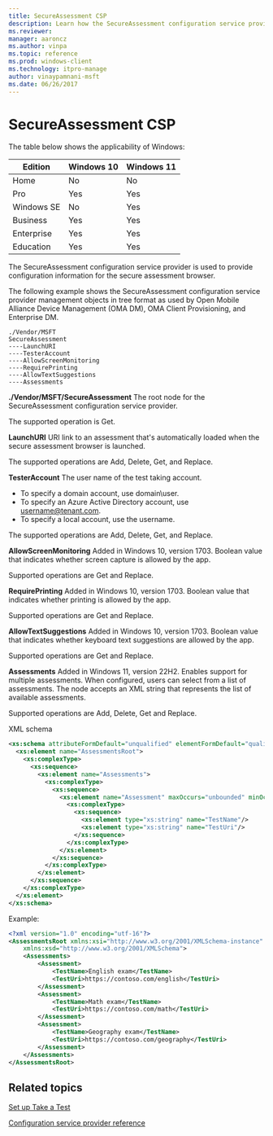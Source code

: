 ```yaml
---
title: SecureAssessment CSP
description: Learn how the SecureAssessment configuration service provider (CSP) is used to provide configuration information for the secure assessment browser.
ms.reviewer:
manager: aaroncz
ms.author: vinpa
ms.topic: reference
ms.prod: windows-client
ms.technology: itpro-manage
author: vinaypamnani-msft
ms.date: 06/26/2017
---
```


# SecureAssessment CSP

The table below shows the applicability of Windows:

|Edition|Windows 10|Windows 11|
|--- |--- |--- |
|Home|No|No|
|Pro|Yes|Yes|
|Windows SE|No|Yes|
|Business|Yes|Yes|
|Enterprise|Yes|Yes|
|Education|Yes|Yes|

The SecureAssessment configuration service provider is used to provide configuration information for the secure assessment browser.

The following example shows the SecureAssessment configuration service provider management objects in tree format as used by Open Mobile Alliance Device Management (OMA DM), OMA Client Provisioning, and Enterprise DM.
```
./Vendor/MSFT
SecureAssessment
----LaunchURI
----TesterAccount
----AllowScreenMonitoring
----RequirePrinting
----AllowTextSuggestions
----Assessments
```
<a href="" id="--vendor-msft-secureassessment"></a>**./Vendor/MSFT/SecureAssessment**
The root node for the SecureAssessment configuration service provider.

The supported operation is Get.

<a href="" id="launchuri"></a>**LaunchURI**
URI link to an assessment that's automatically loaded when the secure assessment browser is launched.

The supported operations are Add, Delete, Get, and Replace.

<a href="" id="testeraccount"></a>**TesterAccount**
The user name of the test taking account.

- To specify a domain account, use domain\\user.
- To specify an Azure Active Directory account, use username@tenant.com.
- To specify a local account, use the username.

The supported operations are Add, Delete, Get, and Replace.

<a href="" id="allowscreenmonitoring"></a>**AllowScreenMonitoring**
Added in Windows 10, version 1703. Boolean value that indicates whether screen capture is allowed by the app.

Supported operations are Get and Replace.

<a href="" id="requireprinting"></a>**RequirePrinting**
Added in Windows 10, version 1703. Boolean value that indicates whether printing is allowed by the app.

Supported operations are Get and Replace.

<a href="" id="AllowTextSuggestions"></a>**AllowTextSuggestions**
Added in Windows 10, version 1703. Boolean value that indicates whether keyboard text suggestions are allowed by the app.

Supported operations are Get and Replace.

<a href="" id="Assessments"></a>**Assessments**
Added in Windows 11, version 22H2. Enables support for multiple assessments. When configured, users can select from a list of assessments. The node accepts an XML string that represents the list of available assessments.

Supported operations are Add, Delete, Get and Replace.

XML schema

```xml
<xs:schema attributeFormDefault="unqualified" elementFormDefault="qualified" xmlns:xs="http://www.w3.org/2001/XMLSchema">
  <xs:element name="AssessmentsRoot">
    <xs:complexType>
      <xs:sequence>
        <xs:element name="Assessments">
          <xs:complexType>
            <xs:sequence>
              <xs:element name="Assessment" maxOccurs="unbounded" minOccurs="0">
                <xs:complexType>
                  <xs:sequence>
                    <xs:element type="xs:string" name="TestName"/>
                    <xs:element type="xs:string" name="TestUri"/>
                  </xs:sequence>
                </xs:complexType>
              </xs:element>
            </xs:sequence>
          </xs:complexType>
        </xs:element>
      </xs:sequence>
    </xs:complexType>
  </xs:element>
</xs:schema>
```

Example:
```xml
<?xml version="1.0" encoding="utf-16"?>
<AssessmentsRoot xmlns:xsi="http://www.w3.org/2001/XMLSchema-instance"
    xmlns:xsd="http://www.w3.org/2001/XMLSchema">
    <Assessments>
        <Assessment>
            <TestName>English exam</TestName>
            <TestUri>https://contoso.com/english</TestUri>
        </Assessment>
        <Assessment>
            <TestName>Math exam</TestName>
            <TestUri>https://contoso.com/math</TestUri>
        </Assessment>
        <Assessment>
            <TestName>Geography exam</TestName>
            <TestUri>https://contoso.com/geography</TestUri>
        </Assessment>
    </Assessments>
</AssessmentsRoot>
```

## Related topics

[Set up Take a Test](/education/windows/take-a-test-multiple-pcs)

[Configuration service provider reference](index.yml)



